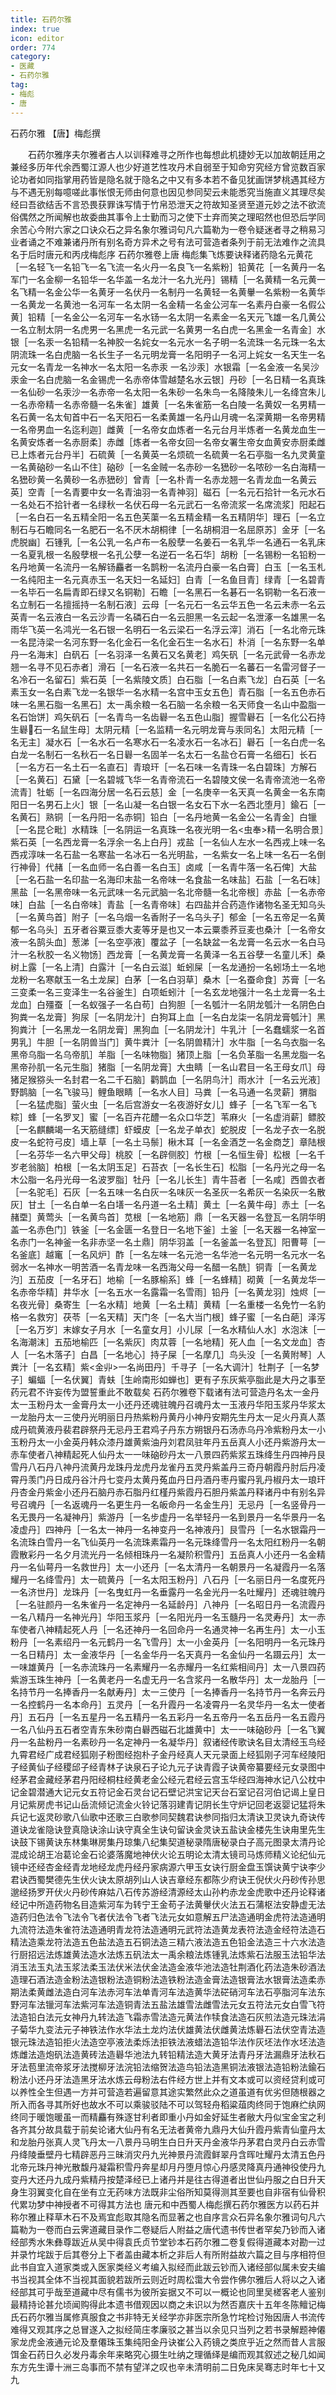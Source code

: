 ```yaml
---
title: 石药尔雅
index: true
icon: editor
order: 774
category:
- 医藏
- 石药尔雅
tag:
- 梅彪
- 唐
---
```


石药尔雅 【唐】梅彪撰  

　　石药尔雅序夫尔雅者古人以训释难寻之所作也每想此机捷妙无以加故朝廷用之兼经多历年代余西蜀江源人也少好道艺性攻丹术自弱至于知命穷究经方曾览数百家论功者如同指掌用药皆是隐名就于隐名之中又有多本若不备见犹画饼梦桃遇其经方与不遇无别每噫嗟此事怅恨无师由何意也因见参同契云未能悉究当施直义其理尽矣经曰吾欲结舌不言恐畏获罪诛写情于竹帛恐泄天之符故知圣贤至道元妙之法不欲流俗偶然之所闻解也故委曲其事令上士勤而习之使下士弃而笑之理昭然也但恐后学同余苦心今附六家之口诀众石之异名象尔雅词句凡六篇勒为一卷令疑迷者寻之稍易习业者诵之不难兼诸丹所有别名奇方异术之号有法可营造者条列于前无法难作之流具名于后时唐元和丙戌梅彪序 石药尔雅卷上唐 梅彪集飞炼要诀释诸药隐名元黄花［一名轻飞一名铅飞一名飞流一名火丹一名良飞一名紫粉］铅黄花［一名黄丹一名军门一名金柳一名铅华一名华盖一名龙汁一名九光丹］锡精［一名黄精一名元黄一名飞精一名金公华一名黄牙一名伏丹一名制丹一名黄轻一名黄轝一名紫粉一名黄华一名黄龙一名黄池一名河车一名太阴一名金精一名金公河车一名素丹白豪一名假公黄］铅精［一名金公一名河车一名水钖一名太阴一名素金一名天元飞雄一名几黄公一名立制太阴一名虎男一名黑虎一名元武一名黄男一名白虎一名黑金一名青金］水银［一名汞一名铅精一名神胶一名姹女一名元水一名子明一名流珠一名元珠一名太阴流珠一名白虎脑一名长生子一名元明龙膏一名阳明子一名河上姹女一名天生一名元女一名青龙一名神水一名太阳一名赤汞 一名沙汞］水银霜［一名金液一名吴沙汞金一名白虎脑一名金锡虎一名赤帝体雪越楚名水云银］丹砂［一名日精一名真珠一名仙砂一名汞沙一名赤帝一名太阳一名朱砂一名朱鸟一名降陵朱儿一名绛宫朱儿一名赤帝精一名赤帝髓一名朱雀］雄黄［一名朱雀筋一名白陵一名黄奴一名男精一名石黄一名太旬首中石一名天阳石一名柔黄雄一名丹山月魂一名深黄期一名帝男精一名帝男血一名迄利迦］雌黄［一名帝女血炼者一名元台月半炼者一名黄龙血生一名黄安炼者一名赤厨柔］赤雌［炼者一名帝女回一名帝女署生帝女血黄安赤厨柔雌已上炼者元台丹半］石硫黄［一名黄英一名烦硫一名硫黄一名石亭脂一名九灵黄童一名黄硇砂一名山不住］硇砂［一名金贼一名赤砂一名峱砂一名哝砂一名白海精一名峱砂黄一名黄砂一名赤峱砂］曾青［一名朴青一名赤龙翘一名青龙血一名黄云英］空青［一名青要中女一名青油羽一名青神羽］磁石［一名元石拾针一名元水石一名处石不拾针者一名绿秋一名伏石母一名元武石一名帝流浆一名席流浆］阳起石［一名白石一名五精全阳一名五色芙蕖一名五精金精一名五精阴华］理石［一名立制石与石瞻同名一名肥石一名不厌木胡桐律［一名胡桐泪一名屈原苏］金牙［一名虎脱幽］石锺乳［一名公乳一名卢布一名殷孽一名姜石一名乳华一名通石一名乳床一名夏乳根一名殷孽根一名孔公孽一名逆石一名石华］胡粉［一名锡粉一名铅粉一名丹地黄一名流丹一名解钖麤者一名鹊粉一名流丹白豪一名白膏］白玉［一名玉札一名纯阳主一名元真赤玉一名天妇一名延妇］白青［一名鱼目青］绿青［一名碧青一名毕石一名扁青即石绿又名铜勒］石瞻［一名黑石一名碁石一名铜勒一名石液一名立制石一名擅摇持一名制石液］云母［一名元石一名云华五色一名云未赤一名云英青一名云液白一名云沙青一名磷石白一名云胆黑一名云起一名泄涿一名雄黑一名雨华飞英一名鸿光一名石银一名明石一名云梁石一名浮云滓］消石［一名北帝元珠一名昆洔梁一名河东野一名化金石一名化金石生一名水石］朴消［一名东野一名单丹一名海末］白矾石［一名羽泽一名黄石又名黄老］鸡矢矾［一名元武骨一名赤龙翘一名寻不见石赤者］滑石［一名石液一名共石一名脆石一名蕃石一名雷河督子一名冷石一名留石］紫石英［一名紫陵文质］白石脂［一名白素飞龙］白石英［一名素玉女一名白素飞龙一名银华一名水精一名宫中玉女五色］青石脂［一名五色赤石味一名黑石脂一名黑石］太一禹余粮一名石脑一名余粮一名天师食一名山中盈脂一名石饴饼］鸡矢矾石［一名青鸟一名齿礜一名五色山脂］握雪礜石［一名化公石持生礜石一名鼠生母］太阴元精［一名监精一名元明龙膏与汞同名］太阳元精［一名无主］凝水石［一名水石一名寒水石一名凌水石一名冰石］礜石［一名白虎一名白龙一名制石一名秋石一名日礜一名固羊一名太石一名盐仓石膏一名细石］长石［一名方石一名土石一名直石］青琅玕［一名石味一名青珠一名白碧珠］方解石［一名黄石］石黛［一名碧城飞华一名青帝流石一名碧陵文侯一名青帝流池一名帝流青］牡蛎［一名四海分居一名石云慈］金［一名庚辛一名天真一名黄金一名东南阳日一名男石上火］银［一名山凝一名白银一名女石下水一名西北堕月］鍮石［一名黄石］熟铜［一名丹阳一名赤铜］铅白［一名丹地黄一名金公一名青金］白镴［一名昆仑毗］水精珠［一名阴运一名真珠一名夜光明一名<虫奉>精一名明合景］紫石英［一名西龙膏一名浮余一名上白丹］戎盐［一名仙人左水一名西戎上味一名西戎淳味一名石盐一名寒盐一名冰石一名光明盐，一名紫女一名上味一名石一名倒行神骨］代赭［一名血师一名白善一名白玉］卤咸［一名青牛落一名石俾］大盐［一名石盐一名印盐一名海印末盐一名帝味一名食盐一名味盐］石盐［一名石味］黑盐［一名黑帝味一名元武味一名元武脑一名北帝髓一名北帝根］赤盐［一名赤帝味］白盐［一名白帝味］青盐［一名青帝味］右四盐并合药造作诸物名圣无知乌头［一名黄鸟首］附子［一名乌烟一名香附子一名乌头子］郁金［一名五帝足一名黄郁一名乌头］五牙者谷粟豆黍大麦等牙是也又一本云粟黍荞豆麦也桑汁［一名帝女液一名鹄头血］葱涕［一名空亭液］覆盆子［一名缺盆一名龙膏一名云水一名白马汁一名秋胶一名义物饧］西龙膏［一名黄龙膏一名黄泽一名五谷孽一名童儿禾］桑树上露［一名上清］白露汁［一名白云滋］蚯蚓屎［一名龙通扮一名蚓场土一名地龙粉一名寒献玉一名土龙屎］白茅［一名白羽草］桑木［一名蚕命食］苏膏［一名三变柔一名三变泽生一名谷釜生］白项蚯蚓汁［一名玄龙地强汁一名土龙膏一名土龙血］白殭蚕［一名蚁强子一名白苟］白狗胆［一名瓠汁一名阴龙瓠汁一名阴色白狗粪一名龙膏］狗尿［一名阴龙汁］白狗耳上血［一名白龙柒一名阴龙膏瓠汁］黑狗粪汁［一名黑龙一名阴龙膏］黑狗血［一名阴龙汁］牛乳汁［一名蠢蠕浆一名首男乳］牛胆［一名阴兽当门］黄牛粪汁［一名阴兽精汁］水牛脂［一名乌衣脂一名黑帝乌脂一名乌帝肌］羊脂［一名味物脂］猪顶上脂［一名负革脂一名黑龙脂一名黑帝孙肌一名元生脂］猪脂［一名阴龙膏］大虫睛［一名山君目一名王母女爪］母猪足猴猕头一名封君一名二千石脑］鹳鹊血［一名阴鸟汁］雨水汁［一名云光液］野鹊脑［一名飞骏马］鲤鱼眼睛［一名水人目］马粪［一名马通一名灵薪］猬脂［一名猛虎脂］萤火虫［一名后宫游女一名夜游好女儿］蜂子［一名飞军一名飞粽］蜂［一名罗叉］蜜［一名百卉花醴一名众口华芝］苇麻火［一名虚消薪］鳔胶［一名麒麟竭一名天筋缝缥］虾蟆皮［一名龙子单衣］蛇脱皮［一名龙子衣一名脱皮一名蛇符弓皮］墙上草［一名土马鬃］楸木耳［一名金酒芝一名金商芝］章陆根［一名芬华一名六甲父母］桃胶［一名辟侧胶］竹根［一名恒生骨］松根［一名千岁老翁脑］柏根［一名太阴玉足］石苔衣［一名长生石］松脂［一名丹光之母一名木公脂一名丹光母一名波罗脂］牡丹［一名儿长生］青牛苔者［一名咸］西兽衣者［一名驼毛］石灰［一名五味一名白灰一名味灰一名圣灰一名希灰一名染灰一名散灰］甘土［一名白单一名白墡一名丹道一名土精］黄土［一名黄牛母］赤土［一名赭垔］黄莺头［一名黄鸟首］苋根［一名地筋］鼎［一名天器一名登瓦一名阴华明盖一名赤色门］铁釜［一名金匮一名登日一名地下釜］土釜［一名天器一名神室一名赤门一名神釜一名非赤坚一名土鼎］阴华羽盖［一名釜盖一名登瓦］阳曹萼［一名釜底］越竃［一名风炉］酢［一名左味一名元池一名华池一名元明一名元水一名弱水一名神水一明苦酒一名青龙味一名西海父母一名醋一名酰］铜青［一名黄龙汋］五茄皮［一名牙石］地榆［一名豚榆系］蜂［一名蜂精］砌黄［一名黄龙华一名赤帝华精］井华水［一名五水一名露霜一名雪雨］铅丹［一名黄龙羽］烛烬［一名夜光骨］桑寄生［一名水精］地黄［一名土精］黄精［一名重楼一名免竹一名豹格一名救穷］茯苓［一名天精］天门冬［一名大当门根］蜂子蜜［一名白葩］泽泻［一名万岁］末嫁女子月水［一名童女月］小儿尿［一名水精仙人水］水泡沫［一名海潮沫］五茄地榆匹［一名紫灰］肉苁蓉［一名地精］死人血［一名文龙血］杏人［一名木落子］白昌［一名地心］持子屎［一名摩几］鸟头没［一名黄附琴］人粪汁［一名玄精］紫<金丱>一名尚田丹］千寻子［一名大调汁］牡荆子［一名梦子］蝙蝠［一名伏翼］青蚨［生岭南形如蝉也］更有子东灰紫亭脂此是大丹之事至药元君不许妄传为盟誓重此不敢载矣 石药尔雅卷下载诸有法可营造丹名太一金丹太一玉粉丹太一金膏丹太一小还丹还魂驻魄丹召魂丹太一玉液丹华阳玉浆丹华浆太一龙胎丹太一三使丹光明丽日丹热紫粉丹黄丹小神丹安期先生丹太一足火丹真人蒸成丹硫黄液丹裴君辟祭丹无忌丹王君鸡子丹东方朔银丹石汤赤乌丹冷紫粉丹太一小玉粉丹太一小金英丹韩众漆丹雄黄紫油丹刘君凤驻年丹五岳真人小还丹紫游丹太一赤车使者八神精起死人仙丹太一一味硇砂丹太一八景四药紫浆五珠绛生丹四神丹艮雪丹八石丹八神丹流黄丹龙珠丹龙虎丹龙雀丹五灵丹紫盖丹三奇丹朝霞丹肘后丹凌霄丹羡门丹日成丹谷汁丹七变丹太黄丹菟血丹日丹酒丹枣丹蜜丹乳丹椒丹太一琅玕丹杏金丹紫金小还丹石脑丹赤石脂丹红槿丹紫霞丹石胆丹紫盖丹释诸丹中有别名异号召魂丹［一名返魂丹一名更生丹一名皈命丹一名金生丹］无忌丹［一名竖骨丹一名无畏丹一名凝神丹］紫游丹［一名步虚丹一名举轻丹一名到景丹一名华景丹一名凌虚丹］四神丹［一名太一神丹一名神变丹一名神液丹］艮雪丹［一名水银霜丹一名流珠白雪丹一名飞仙英丹一名流珠素霜丹一名元珠绛雪丹一名太阳红粉丹一名朝霞散彩丹一名夕月流光丹一名倾相珠丹一名凝阶积雪丹］五岳真人小还丹一名金精丹一名仙萼丹一名救世丹］太一小还丹［一名太清丹一名朝景丹一名凝霞丹一名落耀丹一名绛雪丹］太一硫黄丹［一名太阳玉粉丹］八石丹［一名丽日丹一名度死丹一名济世丹］龙珠丹［一名曳虹丹一名垂露丹一名金光丹一名吐耀丹］还魂驻魄丹［一名驻颜丹一名朱雀丹一名定神丹一名延龄丹］八神丹［一名昭日丹一名流霞丹一名八精丹一名神光丹］华阳玉浆丹［一名阳光丹一名玉髓丹一名灵寿丹］太一赤车使者八神精起死人丹［一名还神丹一名回命丹一名通灵神一名再生丹］太一小玉粉丹［一名素绍丹一名元鹤丹一名飞雪丹］太一小金英丹［一名阳明丹一名元珠丹一名日精丹］太一金液华丹［一名金华丹一名天真丹一名金仙丹一名蹑云丹］太一一味雄黄丹［一名赤流珠丹一名素耀丹一名赤耀丹一名红紫相间丹］太一八景四药紫游玉珠生神丹［一名黄老丹一名虚无丹一名含浆丹一名散华丹］太一龙胎丹［一名持节丹一名捧香丹一名献寿丹］太一三使丹［一名捧香丹一名持节丹一名奔云丹一名控鹤丹一名本命丹］五灵丹［一名升霞丹一名凌霄丹一名灵华丹一名太一使者丹］五石丹［一名五星丹一名五精丹一名五彩丹一名五帝丹一名五岳丹一名五霞丹一名八仙丹五石者空青东朱砂南白礜西磁石北雄黄中］太一一味硇砂丹［一名飞翼丹一名盐粉丹一名素砂丹一名定神丹一名凝华丹］叙诸经传歌诀名目太清经玉鸟经九霄君经广成君经狐刚子粉图经抱朴子金丹经真人天元录面上经狐刚子河车经陵阳子经黄仙子经稷邱子经青林子诀泉石子论九元子诀青霞子诀黄帝纂要经元女录图中经茅君金藏经茅君丹阳经桐柱经黄老金公经元君经云宫玉华经四海神水记八公枕中记金碧潜通大记元女五符记金石灵台记石壁记洪宝记天台石室记召河伯记谒上皇日月记紫房虎书记山岳流倾记流金火铃记落羽建青记阴长生守炉记回老返婴记猛将朱兵记七返灵砂歌八仙歌中还歌三白歌参同契魏君诀参同指归太清诀卫灵诀九奇诀传道诀龙雀隐诀登真隐诀涂山诀守真全生诀句留诀金灵诀五盐诀金楼先生诀甪里先生诀鼓下锡黄诀东林集琳房集丹琼集八纪集契道秘录隋唐秘录白子高元图录太清丹论混成论胡王冶葛论金石论婆落魔地神伏火论五明论太清太镜司马炼师精义论纪仙元镜中还经杏金经青龙地经龙虎丹经丹家病源六甲玉女诀行厨金盘玉馔诀黄宁诀李少君诀西蜀樊德先生伏火诀太原胡列山人诀吉章经东都陈少府诀王倪伏火丹砂传孙思邈经扬罗开伏火丹砂传麻姑八石传苏游经清源经太山孙杓赤龙金虎歌中还丹论释诸经记中所造药物名目造紫河车为转宁王金苟子法黄轝伏火法五石蒲枢法安静虚无法造药归色法令飞法令飞者伏法令飞者飞法元女如意解五尸法造通明金虎符法造通明九流符法造朱雀符法造通明青龙符法造通明元武符法造黄龙表符法造金经符法造石精法造乘龙符法造五色盐法造五石铜法造三精六液法造五色铅金法造三十六水法造行厨招远法炼雄黄法造水法炼五矾法太一禹余粮法炼锺乳法炼紫石法服玉法铅华法消玉法玉丸法玉浆法柔玉法伏米法伏金法造金液华池法造牡荆酒化药法造朱砂酒法造理石酒法造金粉法造银粉法造铜粉法造铁粉法造金膏法造银膏法水银膏法造柔赤期法柔黄雌法造白河车法赤河车法单青河车法造黄华法硭硝河车法石亭脂河车法东野河车法镴河车法紫河车法造铜青法五盐法雄雪法雌雪法元女五符法元女白雪飞符法造铅白法元女神丹九转法造飞霜赤雪法造元黄法作犊食法造石灰煎法造元珠法涓子菊华九变法元子神铁法作水华法土龙灼法伏雄黄法伏雌黄法炼礜石法伏空青法造银元珠法造铅拒火法造空亭液法柔烁法拒铁法液蜡法造铅华法作灰坯法作水坯法造炼雌法造炮矾法造黄砖法造礜华池法九转铅精法造大黄牙法青丹牙法漏鼎牙法秋石牙法苞里流帝浆牙法搅柳牙法浣铅法缩贺法造鸟铅法造黑铜法液银法造铅粉法鍮石粉法小还丹牙法造黑牙法水炼云母粉法右件经方世上并有文本或可以资经贷利或可以养性全生但遇一方并可营造若遍留意其途实繁然此众之道虽道有优劣但随根器之所入而各寻其所好也故水不可以乘骏驳陆不可以驾轻舟稻粱葅肉终同于饱麻纻纨网终同于暖饱暖虽一而精麤有殊逐甘利者即重小丹如金好延生者敝大丹似宝金宝之利各齐其分故具载于前矣论诸大仙丹有名无法者黄帝九鼎丹大仙升霞丹紫青仙童丹太和龙胎丹张真人灵飞丹太一八景丹马明生白日升天丹金液华丹茅君白灵丹白云赤雪丹绛陵垂壁丹七精辟恶丹三昧消灾丹九光神景丹流霞鲜翠丹含晖吐耀丹太清五色丹北帝元珠丹神光散馥丹凝霜积雪丹奔星却月丹堕月惊心丹感灵降真丹通神役使丹九变丹大还丹九成丹紫精丹按楚泽经已上诸丹并是往古得道者出世仙丹服之白日升天身生羽翼变化自在坐有立无药味方法既非尘俗所知莫得测其至要也自非宿有仙骨积代累功梦中神授者不可得其方法也 唐元和中西蜀人梅彪撰石药尔雅医方以药石并称尔雅止释草木石不及焉宜彪取其隐名而显著之也自序言众石异名象尔雅词句凡六篇勒为一卷而白云霁道藏目录作二卷疑后人附益之唐代遗书传世者罕矣乃钞而入诸经部秀水朱彝尊跋近从吴中得袁氏贞节堂钞本石药尔雅二卷复假得道藏本对勘一过并录竹垞跋于后其卷分上下者盖由藏本析之非后人有所附益故六篇之目与序相符但此书自宜入道家类或入医家类经义考编入拟经而此跋云钞而入诸经部似属未安夫编书当视其全体不当视其面貌若跋所云则近时周松霭大令尝作佛尔雅后人将以之入诸经部其可乎哉至道藏中尽有儒书为彼所妄据又不可以一概论也同里吴槎客老人鉴别最精持论甚允顷闻购得此本遗书借观因以商之未识以为然否嘉庆十五年冬陈鳣记梅氏石药尔雅当属修真服食之书非特无关经学亦非医宗所急竹垞检讨殆因唐人书流传难得又观其序之总冒遂入之拟经简庄孝廉驳之甚当以余见只当列之若书录解题神僊家龙虎金液通元论及羣僊珠玉集纯阳金丹诀崔公入药镜之类庶乎近之然而昔人言服饵金石药日久必发丹毒余年来略究心摄生吐纳之理循绎是编而观其叙述之秘几如闻东方先生谭十洲三岛事而不禁有望洋之叹也辛未清明前二日免床吴骞志时年七十又九  
